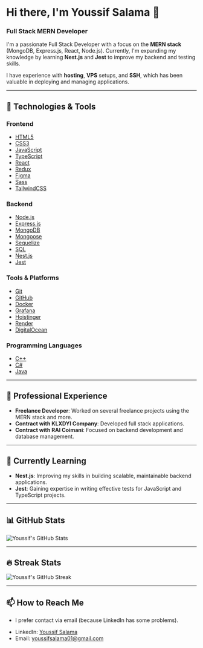 # Hi there, I'm Youssif Salama 👋

### Full Stack MERN Developer

I'm a passionate Full Stack Developer with a focus on the **MERN stack** (MongoDB, Express.js, React, Node.js). Currently, I'm expanding my knowledge by learning **Nest.js** and **Jest** to improve my backend and testing skills.

I have experience with **hosting**, **VPS** setups, and **SSH**, which has been valuable in deploying and managing applications.

---

## 🔧 Technologies & Tools

### Frontend
- [HTML5](https://img.shields.io/badge/HTML5-orange?style=for-the-badge&logo=html5&logoColor=white)
- [CSS3](https://img.shields.io/badge/CSS3-blue?style=for-the-badge&logo=css3&logoColor=white)
- [JavaScript](https://img.shields.io/badge/JavaScript-yellow?style=for-the-badge&logo=javascript&logoColor=white)
- [TypeScript](https://img.shields.io/badge/TypeScript-007ACC?style=for-the-badge&logo=typescript&logoColor=white)
- [React](https://img.shields.io/badge/React-61DAFB?style=for-the-badge&logo=react&logoColor=white)
- [Redux](https://img.shields.io/badge/Redux-764ABC?style=for-the-badge&logo=redux&logoColor=white)
- [Figma](https://img.shields.io/badge/Figma-FF7262?style=for-the-badge&logo=figma&logoColor=white)
- [Sass](https://img.shields.io/badge/Sass-CC6699?style=for-the-badge&logo=sass&logoColor=white)
- [TailwindCSS](https://img.shields.io/badge/TailwindCSS-38B2AC?style=for-the-badge&logo=tailwind-css&logoColor=white)

### Backend
- [Node.js](https://img.shields.io/badge/Node.js-339933?style=for-the-badge&logo=node-dot-js&logoColor=white)
- [Express.js](https://img.shields.io/badge/Express.js-000000?style=for-the-badge&logo=express&logoColor=white)
- [MongoDB](https://img.shields.io/badge/MongoDB-47A248?style=for-the-badge&logo=mongodb&logoColor=white)
- [Mongoose](https://img.shields.io/badge/Mongoose-880000?style=for-the-badge&logo=mongoose&logoColor=white)
- [Sequelize](https://img.shields.io/badge/Sequelize-52B0E7?style=for-the-badge&logo=sequelize&logoColor=white)
- [SQL](https://img.shields.io/badge/SQL-003B57?style=for-the-badge&logo=postgresql&logoColor=white)
- [Nest.js](https://img.shields.io/badge/Nest.js-E0234E?style=for-the-badge&logo=nestjs&logoColor=white)
- [Jest](https://img.shields.io/badge/Jest-C21325?style=for-the-badge&logo=jest&logoColor=white)

### Tools & Platforms
- [Git](https://img.shields.io/badge/Git-F05032?style=for-the-badge&logo=git&logoColor=white)
- [GitHub](https://img.shields.io/badge/GitHub-181717?style=for-the-badge&logo=github&logoColor=white)
- [Docker](https://img.shields.io/badge/Docker-2496ED?style=for-the-badge&logo=docker&logoColor=white)
- [Grafana](https://img.shields.io/badge/Grafana-F46800?style=for-the-badge&logo=grafana&logoColor=white)
- [Hoistinger](https://img.shields.io/badge/Hoistinger-FF8C00?style=for-the-badge&logo=hoistinger&logoColor=white)
- [Render](https://img.shields.io/badge/Render-4D1F2A?style=for-the-badge&logo=render&logoColor=white)
- [DigitalOcean](https://img.shields.io/badge/DigitalOcean-0080FF?style=for-the-badge&logo=digitalocean&logoColor=white)

### Programming Languages
- [C++](https://img.shields.io/badge/C++-00599C?style=for-the-badge&logo=c%2b%2b&logoColor=white)
- [C#](https://img.shields.io/badge/C%23-239120?style=for-the-badge&logo=c-sharp&logoColor=white)
- [Java](https://img.shields.io/badge/Java-007396?style=for-the-badge&logo=java&logoColor=white)

---

## 💼 Professional Experience
- **Freelance Developer**: Worked on several freelance projects using the MERN stack and more.
- **Contract with KLXDYI Company**: Developed full stack applications.
- **Contract with RAI Coimani**: Focused on backend development and database management.

---

## 📖 Currently Learning
- **Nest.js**: Improving my skills in building scalable, maintainable backend applications.
- **Jest**: Gaining expertise in writing effective tests for JavaScript and TypeScript projects.

---

## 📊 GitHub Stats
![Youssif's GitHub Stats](https://github-readme-stats.vercel.app/api?username=Youssif-Salama&show_icons=true&theme=radical)

---

## 🔥 Streak Stats
![Youssif's GitHub Streak](https://streak-stats.demolab.com?user=Youssif-Salama&theme=radical)

---

## 📫 How to Reach Me
* I prefer contact via email (because LinkedIn has some problems).
- LinkedIn: [Youssif Salama](https://www.linkedin.com/in/youssif-salama-039506244/)
- Email: [youssifsalama01@gmail.com](mailto:youssifsalama01@gmail.com)
